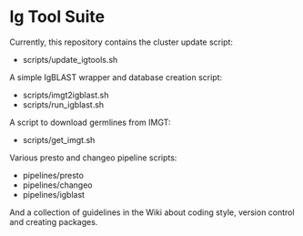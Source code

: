 Ig Tool Suite
==============================================================================

Currently, this repository contains the cluster update script:  

* scripts/update_igtools.sh

A simple IgBLAST wrapper and database creation script:  

* scripts/imgt2igblast.sh
* scripts/run_igblast.sh

A script to download germlines from IMGT:  

* scripts/get_imgt.sh

Various presto and changeo pipeline scripts:

* pipelines/presto
* pipelines/changeo
* pipelines/igblast

And a collection of guidelines in the Wiki about coding style, version control 
and creating packages.
